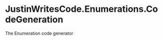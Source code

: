 <!--
 README.md
 
   Created: 2022-10-30-06:28:44
   Modified: 2022-10-30-06:28:55
 
   Author: Justin Chase <justin@justinwritescode.com>
   
   Copyright © 2022 Justin Chase, All Rights Reserved
      License: MIT (https://opensource.org/licenses/MIT)
-->

# JustinWritesCode.Enumerations.CodeGeneration

The Enumeration code generator
